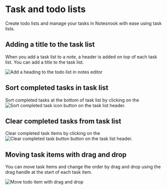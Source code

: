 # Task and todo lists

Create todo lists and manage your tasks in Notesnook with ease using task lists.

## Adding a title to the task list

When you add a task list to a note, a header is added on top of each task list. You can add a title to the task list.

![Add a heading to the todo list in notes editor](/task-header-title.png)

## Sort completed tasks in task list

Sort completed tasks at the bottom of task list by clicking on the ![Sort completed task icon](/sort-task-icon.png) button on the task list header.

## Clear completed tasks from task list

Clear completed task items by clicking on the ![Clear completed task button](/sort-task-icon.png) button on the task list header.

## Moving task items with drag and drop

You can move task items and change the order by drag and drop using the drag handle at the start of each task item.

![Move todo item with drag and drop](/drag-drop.gif)
